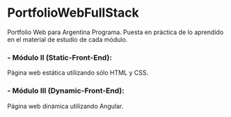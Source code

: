 # PortfolioWebFullStack
Portfolio Web para Argentina Programa.
Puesta en práctica de lo aprendido en el material de estudio de cada módulo.
### - Módulo II (Static-Front-End):
Página web estática utilizando sólo HTML y CSS.
### - Módulo III (Dynamic-Front-End):
Página web dinámica utilizando Angular.
